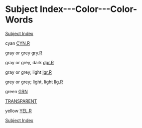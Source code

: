 # Subject Index---Color---Color-Words

[Subject Index](https://github.com/dmparrishphd/Shapiro/blob/master/Files/3/5/0/indexSubj.md)

cyan [CYN.R](https://github.com/dmparrishphd/Shapiro/blob/master/Files/1/2/0/CYN.R)

gray or grey [gry.R](https://github.com/dmparrishphd/Shapiro/blob/master/Files/3/5/0/gry.R)

gray or grey, dark [dgr.R](https://github.com/dmparrishphd/Shapiro/blob/master/Files/2/1/0/dgr.R)

gray or grey, light [lgr.R](https://github.com/dmparrishphd/Shapiro/blob/master/Files/1/2/4/0/lgr.R)

grey or grey; light, light [llg.R](https://github.com/dmparrishphd/Shapiro/blob/master/Files/1/2/4/0/llg.R)

green [GRN](https://github.com/dmparrishphd/Shapiro/blob/master/Files/2/7/0/GRN.R)

[TRANSPARENT](../../../1/5/3/0/transparent.R)

yellow [YEL.R](https://github.com/dmparrishphd/Shapiro/blob/master/Files/6/4/0/YEL.R)

[Subject Index](https://github.com/dmparrishphd/Shapiro/blob/master/Files/3/5/0/indexSubj.md)
